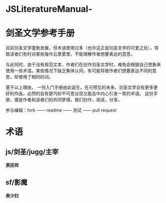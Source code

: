 # JSLiteratureManual-
剑圣文学参考手册
==

目前剑圣文学蓬勃发展，但术语使用过多（也许这正是剑圣文学的可爱之处），导致读者们有时对某些操作云里雾里，不能理解作者想要表达的意思。

与此同时，由于没有规范文本，作者们在创作剑圣文学时，难免会根据自己想象来使用一些术语。某些情况下缺乏集体认同，有可能导致作者们想要表达不同的意思，却使用了相同的词。

基于以上理由， 一份入门手册由此诞生。在可预见的未来，剑圣文学会有更多更好的作品，必然的会有更巧妙不可思议但又能击中内心引发一笑的术语。 
这份手册，便是作者和读者们的共同梦境，我们创作，阅读，分享。

参与编辑：fork —— readme —— 测试 —— pull request

# 术语
## js/剑圣/jugg/主宰
####  表技师
## sf/影魔
####  表少妇


